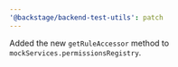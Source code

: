 ```yaml
---
'@backstage/backend-test-utils': patch
---
```


Added the new `getRuleAccessor` method to `mockServices.permissionsRegistry`.
